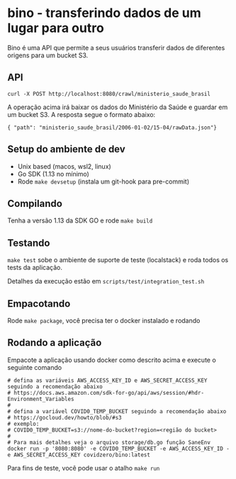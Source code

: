 # bino - transferindo dados de um lugar para outro

Bino é uma API que permite a seus usuários transferir dados de diferentes origens para um bucket S3.

## API

```
curl -X POST http://localhost:8080/crawl/ministerio_saude_brasil
```

A operação acima irá baixar os dados do Ministério da Saúde e guardar em um bucket S3. A resposta segue o formato abaixo:

```
{ "path": "ministerio_saude_brasil/2006-01-02/15-04/rawData.json"}
```

## Setup do ambiente de dev

- Unix based (macos, wsl2, linux)
- Go SDK (1.13 no mínimo)
- Rode `make devsetup` (instala um git-hook para pre-commit)

## Compilando

Tenha a versão 1.13 da SDK GO e rode `make build`

## Testando

`make test` sobe o ambiente de suporte de teste (localstack) e roda todos os tests da aplicação.

Detalhes da execução estão em `scripts/test/integration_test.sh`

## Empacotando

Rode `make package`, você precisa ter o docker instalado e rodando

## Rodando a aplicação

Empacote a aplicação usando docker como descrito acima e execute o seguinte comando

```
# defina as variáveis AWS_ACCESS_KEY_ID e AWS_SECRET_ACCESS_KEY seguindo a recomendação abaixo
# https://docs.aws.amazon.com/sdk-for-go/api/aws/session/#hdr-Environment_Variables
#
# defina a variável COVID0_TEMP_BUCKET seguindo a recomendação abaixo
# https://gocloud.dev/howto/blob/#s3
# exemplo:
# COVID0_TEMP_BUCKET=s3://nome-do-bucket?region=<região do bucket>
#
# Para mais detalhes veja o arquivo storage/db.go função SaneEnv
docker run -p '8080:8080' -e COVID0_TEMP_BUCKET -e AWS_ACCESS_KEY_ID -e AWS_SECRET_ACCESS_KEY covidzero/bino:latest
```

Para fins de teste, você pode usar o atalho `make run`
